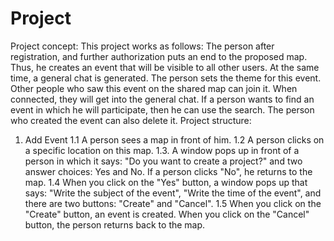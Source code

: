 # Project
Project concept:
This project works as follows:
The person after registration, and further authorization puts an end to the proposed map. Thus, he creates an event that will be visible to all other users.
At the same time, a general chat is generated.
The person sets the theme for this event.
Other people who saw this event on the shared map can join it.
When connected, they will get into the general chat.
If a person wants to find an event in which he will participate, then he can use the search.
The person who created the event can also delete it.
Project structure:
1. Add Event
1.1 A person sees a map in front of him.
1.2 A person clicks on a specific location on this map.
1.3. A window pops up in front of a person in which it says: "Do you want to create a project?" and two answer choices: Yes and No.
If a person clicks "No", he returns to the map.
1.4 When you click on the "Yes" button, a window pops up that says: "Write the subject of the event", "Write the time of the event", and there are two buttons: "Create" and "Cancel".
1.5 When you click on the "Create" button, an event is created.
When you click on the "Cancel" button, the person returns back to the map.
